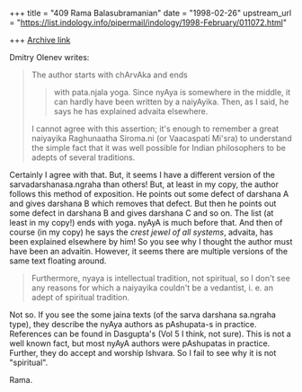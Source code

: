 +++
title = "409 Rama Balasubramanian"
date = "1998-02-26"
upstream_url = "https://list.indology.info/pipermail/indology/1998-February/011072.html"

+++
[Archive link](https://list.indology.info/pipermail/indology/1998-February/011072.html)

Dmitry Olenev <tattvarthi at YAHOO.COM> writes:

> The author starts with chArvAka and ends
>> with pata.njala yoga. Since nyAya is somewhere in the middle, it can
>> hardly have been written by a naiyAyika. Then, as I said, he says he
>> has explained advaita elsewhere.
>
>I cannot agree with this assertion; it's enough to remember a great
>naiyayika Raghunaatha Siroma.ni (or Vaacaspati Mi'sra) to understand
>the simple fact that it was well possible for Indian philosophers to
>be adepts of several traditions.

Certainly I agree with that. But, it seems I have a different version
of the sarvadarshanasa.ngraha than others! But, at least in my copy,
the author follows this method of exposition. He points out some
defect of darshana A and gives darshana B which removes that
defect. But then he points out some defect in darshana B and gives
darshana C and so on. The list (at least in my copy!) ends with
yoga. nyAyA is much before that. And then of course (in my copy) he
says the _crest jewel of all systems_, advaita, has been explained
elsewhere by him!  So you see why I thought the author must have been
an advaitin. However, it seems there are multiple versions of the same
text floating around.

>   Furthermore, nyaya is intellectual tradition, not spiritual, so I
>don't see any reasons for which a naiyayika couldn't be a vedantist,
>i. e. an adept of spiritual tradition.

Not so. If you see the some jaina texts (of the sarva darshana
sa.ngraha type), they describe the nyAya authors as pAshupata-s in
practice. References can be found in Dasgupta's (Vol 5 I think, not
sure). This is not a well known fact, but most nyAyA authors were
pAshupatas in practice. Further, they do accept and worship
Ishvara. So I fail to see why it is not "spiritual".

Rama.




